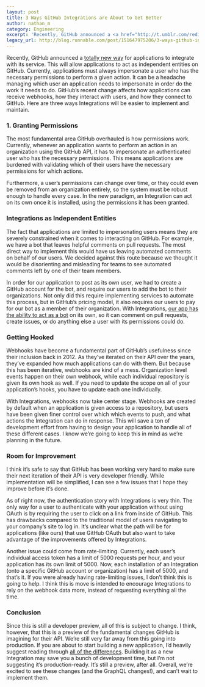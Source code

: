 ```yaml
---
layout: post
title: 3 Ways GitHub Integrations are About to Get Better
author: nathan_m
category: Engineering
excerpt: 'Recently, GitHub announced a <a href="http://t.umblr.com/redirect?z=https%3A%2F%2Fdeveloper.github.com%2Fchanges%2F2016-09-14-Integrations-Early-Access%2F&t=NmRmMjU0MDQ0YjZjM2E1ZGE3YzQwZjE3M2VlNGM1MDgzNzViMDUyNSx2eTI4TGdmbA%3D%3D&b=t%3ANYUWSMP8glLS4tRmPIbrNA&m=1" class="link">totally new way</a> for applications to integrate with its service. This will allow applications to act as independent entities on GitHub. Currently, applications must always impersonate a user who has the necessary permissions to perform a given action. It can be a headache managing which user an application needs to impersonate in order do the work it needs to do. GitHub’s recent change affects how applications can receive webhooks, how they interact with users, and how they connect to GitHub. Here are three ways Integrations will be easier to implement and maintain.'
legacy_url: http://blog.runnable.com/post/151647975206/3-ways-github-integrations-are-about-to-get-better
---
```


Recently, GitHub announced a [totally new way](http://t.umblr.com/redirect?z=https%3A%2F%2Fdeveloper.github.com%2Fchanges%2F2016-09-14-Integrations-Early-Access%2F&t=NmRmMjU0MDQ0YjZjM2E1ZGE3YzQwZjE3M2VlNGM1MDgzNzViMDUyNSx2eTI4TGdmbA%3D%3D&b=t%3ANYUWSMP8glLS4tRmPIbrNA&m=1) for applications to integrate with its service. This will allow applications to act as independent entities on GitHub. Currently, applications must always impersonate a user who has the necessary permissions to perform a given action. It can be a headache managing which user an application needs to impersonate in order do the work it needs to do. GitHub’s recent change affects how applications can receive webhooks, how they interact with users, and how they connect to GitHub. Here are three ways Integrations will be easier to implement and maintain.

### 1. Granting Permissions

The most fundamental area GitHub overhauled is how permissions work. Currently, whenever an application wants to perform an action in an organization using the GitHub API, it has to impersonate an authenticated user who has the necessary permissions. This means applications are burdened with validating which of their users have the necessary permissions for which actions.

Furthermore, a user’s permissions can change over time, or they could even be removed from an organization entirely, so the system must be robust enough to handle every case. In the new paradigm, an Integration can act on its own once it is installed, using the permissions it has been granted.

### Integrations as Independent Entities

The fact that applications are limited to impersonating users means they are severely constrained when it comes to interacting on GitHub. For example, we have a bot that leaves helpful comments on pull requests. The most direct way to implement this would have us leaving automated comments on behalf of our users. We decided against this route because we thought it would be disorienting and misleading for teams to see automated comments left by one of their team members.

In order for our application to post as its own user, we had to create a GitHub account for the bot, and require our users to add the bot to their organizations. Not only did this require implementing services to automate this process, but in GitHub’s pricing model, it also requires our users to pay for our bot as a member of their organization. With Integrations, [our app has the ability to act as a bot](http://t.umblr.com/redirect?z=https%3A%2F%2Fdeveloper.github.com%2Fearly-access%2Fintegrations%2F%23first-class-actors&t=ZmQwODJiMzRkZWEyN2M0MmExMTkxNTlmNDc5ODM1MDhiYzM2OGE0Yix2eTI4TGdmbA%3D%3D&b=t%3ANYUWSMP8glLS4tRmPIbrNA&m=1) on its own, so it can comment on pull requests, create issues, or do anything else a user with its permissions could do.

### Getting Hooked

Webhooks have become a fundamental part of GitHub’s usefulness since their inclusion back in 2012. As they’ve iterated on their API over the years, they’ve expanded how much applications can do with them. But because this has been iterative, webhooks are kind of a mess. Organization level events happen on their own webhook, while each individual repository is given its own hook as well. If you need to update the scope on all of your application’s hooks, you have to update each one individually.

With Integrations, webhooks now take center stage. Webhooks are created by default when an application is given access to a repository, but users have been given finer control over which which events to push, and what actions the Integration can do in response. This will save a ton of development effort from having to design your application to handle all of these different cases. I know we’re going to keep this in mind as we’re planning in the future.

### Room for Improvement

I think it’s safe to say that GitHub has been working very hard to make sure their next iteration of their API is very developer friendly. While implementation will be simplified, I can see a few issues that I hope they improve before it’s done.

As of right now, the authentication story with Integrations is very thin. The only way for a user to authenticate with your application without using OAuth is by requiring the user to click on a link from inside of GitHub. This has drawbacks compared to the traditional model of users navigating to your company’s site to log in. It’s unclear what the path will be for applications (like ours) that use GitHub OAuth but also want to take advantage of the improvements offered by Integrations.

Another issue could come from rate-limiting. Currently, each user’s individual access token has a limit of 5000 requests per hour, and your application has its own limit of 5000. Now, each installation of an Integration (onto a specific GitHub account or organization) has a limit of 5000, and that’s it. If you were already having rate-limiting issues, I don’t think this is going to help. I think this is move is intended to encourage Integrations to rely on the webhook data more, instead of requesting everything all the time.

### Conclusion

Since this is still a developer preview, all of this is subject to change. I think, however, that this is a preview of the fundamental changes GitHub is imagining for their API. We’re still very far away from this going into production. If you are about to start building a new application, I’d heavily suggest reading through [all of the differences](http://t.umblr.com/redirect?z=https%3A%2F%2Fdeveloper.github.com%2Fearly-access%2Fintegrations%2Fintegrations-vs-oauth-applications%2F&t=ZjkxYTJjZmM5NzVmMDBhNmFkZWI4ZWY5MWY3NzU4YWExYTlhOWY0Myx2eTI4TGdmbA%3D%3D&b=t%3ANYUWSMP8glLS4tRmPIbrNA&m=1). Building it as a new Integration may save you a bunch of development time, but I’m not suggesting it’s production-ready. It’s still a preview, after all. Overall, we’re excited to see these changes (and the GraphQL changes!), and can’t wait to implement them.
